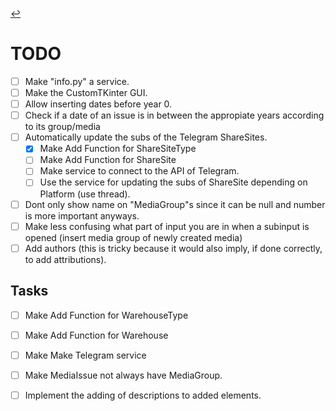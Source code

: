 [//]: # ( -*- coding: utf-8 -*- )
[//]: # ( ---------------------------------------------------------------------- )
[//]: # (+ Autor:  	Ran# )
[//]: # (+ Creado: 	2023/02/25 12:50:24.096207 )
[//]: # (+ Editado:	2023/02/25 13:34:21.853563 )
[//]: # ( ---------------------------------------------------------------------- )

[↩️](index.md#documentation)

# TODO

- [ ] Make "info.py" a service.
- [ ] Make the CustomTKinter GUI.
- [ ] Allow inserting dates before year 0.
- [ ] Check if a date of an issue is in between the appropiate years according to its group/media
- [ ] Automatically update the subs of the Telegram ShareSites.
    - [X] Make Add Function for ShareSiteType
    - [ ] Make Add Function for ShareSite
    - [ ] Make service to connect to the API of Telegram.
    - [ ] Use the service for updating the subs of ShareSite depending on Platform (use thread).
- [ ] Dont only show name on "MediaGroup"s since it can be null and number is more important anyways.
- [ ] Make less confusing what part of input you are in when a subinput is opened (insert media group of newly created media)
- [ ] Add authors (this is tricky because it would also imply, if done correctly, to add attributions).

## Tasks
- [ ] Make Add Function for WarehouseType
- [ ] Make Add Function for Warehouse
- [ ] Make Make Telegram service
- [ ] Make MediaIssue not always have MediaGroup.
- [ ] Implement the adding of descriptions to added elements.


